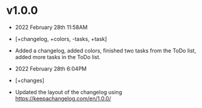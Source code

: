 # v1.0.0

- 2022 February 28th 11:58AM
- [+changelog, +colors, -tasks, +task]
- Added a changelog, added colors, finished two tasks from the ToDo list, added more tasks in the ToDo list.

- 2022 February 28th 6:04PM
- [+changes]
- Updated the layout of the changelog using <https://keepachangelog.com/en/1.0.0/>
